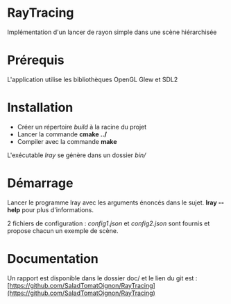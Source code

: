 
# RayTracing

Implémentation d'un lancer de rayon simple dans une scène hiérarchisée

# Prérequis

L'application utilise les bibliothèques OpenGL Glew et SDL2

# Installation

 - Créer un répertoire *build* à la racine du projet
 - Lancer la commande **cmake ../**
 - Compiler avec la commande **make**

L'exécutable *lray* se génère dans un dossier *bin/*

# Démarrage

Lancer le programme lray avec les arguments énoncés dans le sujet.
**lray --help** pour plus d'informations.

2 fichiers de configuration : *config1.json* et *config2.json* sont fournis et propose chacun un exemple de scène.

# Documentation

Un rapport est disponible dans le dossier doc/ et le lien du git est :
[https://github.com/SaladTomatOignon/RayTracing](https://github.com/SaladTomatOignon/RayTracing)
